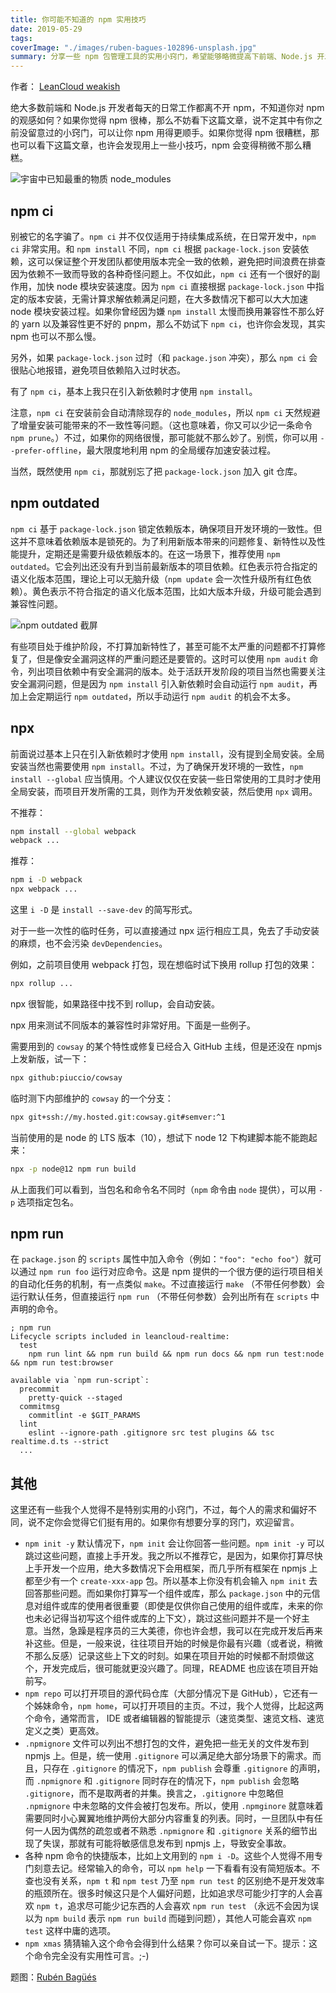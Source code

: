 ```yaml
---
title: 你可能不知道的 npm 实用技巧 
date: 2019-05-29
tags:
coverImage: "./images/ruben-bagues-102896-unsplash.jpg"
summary: 分享一些 npm 包管理工具的实用小窍门，希望能够略微提高下前端、Node.js 开发者的生活质量。
---
```


作者： [LeanCloud weakish](https://mmap.page/)

绝大多数前端和 Node.js 开发者每天的日常工作都离不开 npm，不知道你对 npm 的观感如何？如果你觉得 npm 很棒，那么不妨看下这篇文章，说不定其中有你之前没留意过的小窍门，可以让你 npm 用得更顺手。如果你觉得 npm 很糟糕，那也可以看下这篇文章，也许会发现用上一些小技巧，npm 会变得稍微不那么糟糕。

![宇宙中已知最重的物质 node_modules](images/tfugj4n3l6ez.png)

## npm ci

别被它的名字骗了。`npm ci` 并不仅仅适用于持续集成系统，在日常开发中，`npm ci` 非常实用。和 `npm install` 不同，`npm ci` 根据 `package-lock.json` 安装依赖，这可以保证整个开发团队都使用版本完全一致的依赖，避免把时间浪费在排查因为依赖不一致而导致的各种奇怪问题上。不仅如此，`npm ci` 还有一个很好的副作用，加快 node 模块安装速度。因为 `npm ci` 直接根据 `package-lock.json` 中指定的版本安装，无需计算求解依赖满足问题，在大多数情况下都可以大大加速 node 模块安装过程。如果你曾经因为嫌 `npm install` 太慢而换用兼容性不那么好的 yarn 以及兼容性更不好的 pnpm，那么不妨试下 `npm ci`，也许你会发现，其实 npm 也可以不那么慢。

另外，如果 `package-lock.json` 过时（和 `package.json` 冲突），那么 `npm ci` 会很贴心地报错，避免项目依赖陷入过时状态。

有了 `npm ci`，基本上我只在引入新依赖时才使用 `npm install`。

注意，`npm ci` 在安装前会自动清除现存的 `node_modules`，所以 `npm ci` 天然规避了增量安装可能带来的不一致性等问题。（这也意味着，你又可以少记一条命令 `npm prune`。）不过，如果你的网络很慢，那可能就不那么妙了。别慌，你可以用 `--prefer-offline`，最大限度地利用 npm 的全局缓存加速安装过程。

当然，既然使用 `npm ci`，那就别忘了把 `package-lock.json` 加入 git 仓库。

## npm outdated

`npm ci` 基于 `package-lock.json` 锁定依赖版本，确保项目开发环境的一致性。但这并不意味着依赖版本是锁死的。为了利用新版本带来的问题修复、新特性以及性能提升，定期还是需要升级依赖版本的。在这一场景下，推荐使用 `npm outdated`。它会列出还没有升到当前最新版本的项目依赖。红色表示符合指定的语义化版本范围，理论上可以无脑升级（`npm update` 会一次性升级所有红色依赖）。黄色表示不符合指定的语义化版本范围，比如大版本升级，升级可能会遇到兼容性问题。

![npm outdated 截屏](images/npm-outdated.png)

有些项目处于维护阶段，不打算加新特性了，甚至可能不太严重的问题都不打算修复了，但是像安全漏洞这样的严重问题还是要管的。这时可以使用 `npm audit` 命令，列出项目依赖中有安全漏洞的版本。处于活跃开发阶段的项目当然也需要关注安全漏洞问题，但是因为 `npm install` 引入新依赖时会自动运行 `npm audit`，再加上会定期运行 `npm outdated`，所以手动运行 `npm audit` 的机会不太多。

## npx

前面说过基本上只在引入新依赖时才使用 `npm install`，没有提到全局安装。全局安装当然也需要使用 `npm install`。不过，为了确保开发环境的一致性，`npm install --global` 应当慎用。个人建议仅仅在安装一些日常使用的工具时才使用全局安装，而项目开发所需的工具，则作为开发依赖安装，然后使用 `npx` 调用。

不推荐：

```sh
npm install --global webpack
webpack ...
```

推荐：

```sh
npm i -D webpack
npx webpack ...
```

这里 `i -D` 是 `install --save-dev` 的简写形式。

对于一些一次性的临时任务，可以直接通过 npx 运行相应工具，免去了手动安装的麻烦，也不会污染 `devDependencies`。

例如，之前项目使用 webpack 打包，现在想临时试下换用 rollup 打包的效果：

```sh
npx rollup ...
```

npx 很智能，如果路径中找不到 rollup，会自动安装。

npx 用来测试不同版本的兼容性时非常好用。下面是一些例子。

需要用到的 `cowsay` 的某个特性或修复已经合入 GitHub 主线，但是还没在 npmjs 上发新版，试一下：

```sh
npx github:piuccio/cowsay
```

临时测下内部维护的 `cowsay` 的一个分支：

```sh
npx git+ssh://my.hosted.git:cowsay.git#semver:^1
```

当前使用的是 node 的 LTS 版本（10），想试下 node 12 下构建脚本能不能跑起来：

```sh
npx -p node@12 npm run build
```

从上面我们可以看到，当包名和命令名不同时（`npm` 命令由 `node` 提供），可以用 `-p` 选项指定包名。

## npm run

在 `package.json` 的 `scripts` 属性中加入命令（例如：`"foo": "echo foo"`）就可以通过 `npm run foo` 运行对应命令。这是 npm 提供的一个很方便的运行项目相关的自动化任务的机制，有一点类似 `make`。不过直接运行 `make` （不带任何参数）会运行默认任务，但直接运行 `npm run` （不带任何参数）会列出所有在 `scripts` 中声明的命令。

```
; npm run
Lifecycle scripts included in leancloud-realtime:
  test
    npm run lint && npm run build && npm run docs && npm run test:node && npm run test:browser

available via `npm run-script`:
  precommit
    pretty-quick --staged
  commitmsg
    commitlint -e $GIT_PARAMS
  lint
    eslint --ignore-path .gitignore src test plugins && tsc realtime.d.ts --strict
  ...
```

## 其他

这里还有一些我个人觉得不是特别实用的小窍门，不过，每个人的需求和偏好不同，说不定你会觉得它们挺有用的。如果你有想要分享的窍门，欢迎留言。

- `npm init -y` 默认情况下，`npm init` 会让你回答一些问题。`npm init -y` 可以跳过这些问题，直接上手开发。我之所以不推荐它，是因为，如果你打算尽快上手开发一个应用，绝大多数情况下会用框架，而几乎所有框架在 npmjs 上都至少有一个 `create-xxx-app` 包。所以基本上你没有机会输入 `npm init` 去回答那些问题。而如果你打算写一个组件或库，那么 `package.json` 中的元信息对组件或库的使用者很重要（即使是仅供你自己使用的组件或库，未来的你也未必记得当初写这个组件或库的上下文），跳过这些问题并不是一个好主意。当然，急躁是程序员的三大美德，你也许会想，我可以在完成开发后再来补这些。但是，一般来说，往往项目开始的时候是你最有兴趣（或者说，稍微不那么反感）记录这些上下文的时刻。如果在项目开始的时候都不耐烦做这个，开发完成后，很可能就更没兴趣了。同理，README 也应该在项目开始前写。
- `npm repo` 可以打开项目的源代码仓库（大部分情况下是 GitHub），它还有一个姊妹命令，`npm home`，可以打开项目的主页。不过，我个人觉得，比起这两个命令，通常而言， IDE 或者编辑器的智能提示（速览类型、速览文档、速览定义之类）更高效。
- `.npmignore` 文件可以列出不想打包的文件，避免把一些无关的文件发布到 npmjs 上。但是，统一使用 `.gitignore` 可以满足绝大部分场景下的需求。而且，只存在 `.gitignore` 的情况下，`npm publish` 会尊重 `.gitignore` 的声明，而 `.npmignore` 和 `.gitignore` 同时存在的情况下，`npm publish` 会忽略 `.gitignore`，而不是取两者的并集。换言之，`.gitignore` 中忽略但 `.npmignore` 中未忽略的文件会被打包发布。所以，使用 `.npmginore` 就意味着需要同时小心翼翼地维护两份大部分内容重复的列表。同时，一旦团队中有任何一人因为偶然的疏忽或者不熟悉 `.npmignore` 和 `.gitignore` 关系的细节出现了失误，那就有可能将敏感信息发布到 npmjs 上，导致安全事故。
- 各种 npm 命令的快捷版本，比如上文用到的 `npm i -D`。这些个人觉得不用专门刻意去记。经常输入的命令，可以 `npm help` 一下看看有没有简短版本。不查也没有关系，`npm t` 和 `npm test` 乃至 `npm run test` 的区别绝不是开发效率的瓶颈所在。很多时候这只是个人偏好问题，比如追求尽可能少打字的人会喜欢 `npm t`，追求尽可能少记东西的人会喜欢 `npm run test` （永远不会因为误以为 `npm build` 表示 `npm run build` 而碰到问题），其他人可能会喜欢 `npm test` 这样中庸的选项。
- `npm xmas` 猜猜输入这个命令会得到什么结果？你可以亲自试一下。提示：这个命令完全没有实用性可言。;-)

题图：[Rubén Bagüés](https://unsplash.com/photos/ZzApzgh5lxo)